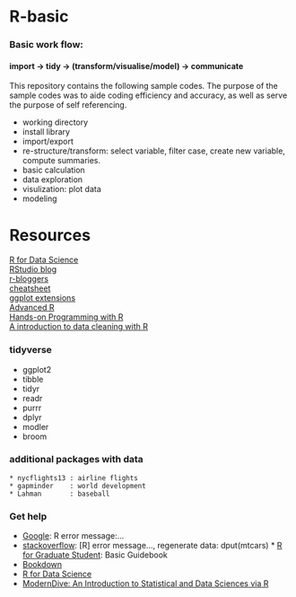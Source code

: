# R-basic

### Basic work flow:
#### import -> tidy -> (transform/visualise/model) -> communicate

This repository contains the following sample codes. The purpose of the sample codes was to aide coding efficiency and accuracy, as well as serve the purpose of self referencing. 

* working directory  
* install library  
* import/export  
* re-structure/transform: select variable, filter case, create new variable, compute summaries.    
* basic calculation  
* data exploration  
* visulization: plot data
* modeling 


# Resources 
 [R for Data Science](https://r4ds.had.co.nz)    
 [RStudio blog](https://blog.rstudio.com)    
 [r-bloggers](http://www.r-bloggers.com)    
 [cheatsheet](http://rstudio.com/cheatsheets)    
 [ggplot extensions](https://www.ggplot2-exts.org)        
 [Advanced R](http://adv-r.had.co.nz/)        
 [Hands-on Programming with R](https://d1b10bmlvqabco.cloudfront.net/attach/ighbo26t3ua52t/igp9099yy4v10/igz7vp4w5su9/OReilly_HandsOn_Programming_with_R_2014.pdf)         
 [A introduction to data cleaning with R](https://cran.r-project.org/doc/contrib/de_Jonge+van_der_Loo-Introduction_to_data_cleaning_with_R.pdf)
 

### tidyverse    
  * ggplot2
  * tibble
  * tidyr
  * readr
  * purrr
  * dplyr
  * modler
  * broom
  
### additional packages with data    
    * nycflights13 : airline flights
    * gapminder    : world development
    * Lahman       : baseball 
    
  
### Get help    
* [Google](http://www.google.com): R error message:...    
* [stackoverflow](https://stackoverflow.com): [R] error message..., regenerate data: dput(mtcars)   * [R for Graduate Student](https://bookdown.org/yih_huynh/Guide-to-R-Book/): Basic Guidebook
* [Bookdown](https://bookdown.org/home/archive/)
* [R for Data Science](https://r4ds.had.co.nz/)
* [ModernDive: An Introduction to Statistical and Data Sciences via R](https://moderndive.com/)









